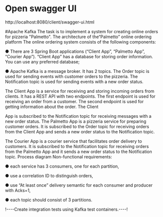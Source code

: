 # Open swagger UI
http://localhost:8080/client/swagger-ui.html

#Apache Kafka
The task is to implement a system for creating online orders for pizzeria "Palmetto".
The architecture of the“Palmetto” online ordering platform
The online ordering system consists of the following components:

● There are 3 Spring Boot applications (“Client App”, “Palmetto App”, “Courier App”).
“Client App” has a database for storing order information. You can use any preferred
database;

● Apache Kafka is a message broker. It has 2 topics. The Order topic is used for
sending events with customer orders to the pizzeria. The Notification topic is used for
sending events with a new order status.

The Client App is a service for receiving and storing incoming orders from clients. It has a
REST API with two endpoints. The first endpoint is used for receiving an order from a
customer. The second endpoint is used for getting information about the order. The Client

App is subscribed to the Notification topic for receiving messages with a new order status.
The Palmetto App is a pizzeria service for preparing customer orders. It is subscribed to the
Order topic for receiving orders from the Client App and sends a new order status to the
Notification topic.


The Courier App is a courier service that facilitates order delivery to customers. It is
subscribed to the Notification topic for receiving orders from the Palmetto App and it sends a
new order status to the Notification topic.
Process diagram
Non-functional requirements:

● each service has 3 consumers, one for each partition,

● use a correlation ID to distinguish orders,

● use “At least once” delivery semantic for each consumer and producer with Acks=1,

● each topic should consist of 3 partitions.

!----Create integration tests using Kafka test containers.----!
